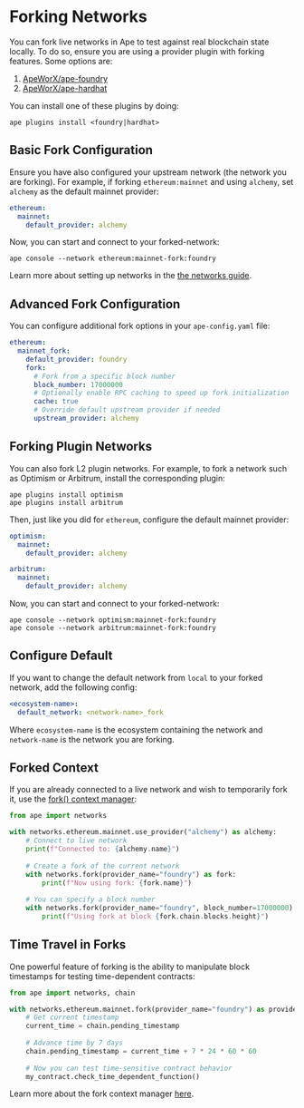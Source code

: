 # Forking Networks

You can fork live networks in Ape to test against real blockchain state locally.
To do so, ensure you are using a provider plugin with forking features.
Some options are:

1. [ApeWorX/ape-foundry](https://github.com/ApeWorX/ape-foundry)
2. [ApeWorX/ape-hardhat](https://github.com/ApeWorX/ape-hardhat)

You can install one of these plugins by doing:

```shell
ape plugins install <foundry|hardhat>
```

## Basic Fork Configuration

Ensure you have also configured your upstream network (the network you are forking).
For example, if forking `ethereum:mainnet` and using `alchemy`, set `alchemy` as the default mainnet provider:

```yaml
ethereum:
  mainnet:
    default_provider: alchemy
```

Now, you can start and connect to your forked-network:

```shell
ape console --network ethereum:mainnet-fork:foundry
```

Learn more about setting up networks in the [the networks guide](./networks.html).

## Advanced Fork Configuration

You can configure additional fork options in your `ape-config.yaml` file:

```yaml
ethereum:
  mainnet_fork:
    default_provider: foundry
    fork:
      # Fork from a specific block number
      block_number: 17000000
      # Optionally enable RPC caching to speed up fork initialization
      cache: true
      # Override default upstream provider if needed
      upstream_provider: alchemy
```

## Forking Plugin Networks

You can also fork L2 plugin networks.
For example, to fork a network such as Optimism or Arbitrum, install the corresponding plugin:

```shell
ape plugins install optimism
ape plugins install arbitrum
```

Then, just like you did for `ethereum`, configure the default mainnet provider:

```yaml
optimism:
  mainnet:
    default_provider: alchemy

arbitrum:
  mainnet:
    default_provider: alchemy
```

Now, you can start and connect to your forked-network:

```shell
ape console --network optimism:mainnet-fork:foundry
ape console --network arbitrum:mainnet-fork:foundry
```

## Configure Default

If you want to change the default network from `local` to your forked network, add the following config:

```yaml
<ecosystem-name>:
  default_network: <network-name>_fork
```

Where `ecosystem-name` is the ecosystem containing the network and `network-name` is the network you are forking.

## Forked Context

If you are already connected to a live network and wish to temporarily fork it, use the [fork() context manager](../methoddocs/managers.html#ape.managers.networks.NetworkManager.fork):

```python
from ape import networks

with networks.ethereum.mainnet.use_provider("alchemy") as alchemy:
    # Connect to live network
    print(f"Connected to: {alchemy.name}")
    
    # Create a fork of the current network
    with networks.fork(provider_name="foundry") as fork:
        print(f"Now using fork: {fork.name}")
        
    # You can specify a block number
    with networks.fork(provider_name="foundry", block_number=17000000) as fork:
        print(f"Using fork at block {fork.chain.blocks.height}")
```

## Time Travel in Forks

One powerful feature of forking is the ability to manipulate block timestamps for testing time-dependent contracts:

```python
from ape import networks, chain

with networks.ethereum.mainnet.fork(provider_name="foundry") as provider:
    # Get current timestamp
    current_time = chain.pending_timestamp
    
    # Advance time by 7 days
    chain.pending_timestamp = current_time + 7 * 24 * 60 * 60
    
    # Now you can test time-sensitive contract behavior
    my_contract.check_time_dependent_function()
```

Learn more about the fork context manager [here](./networks.html#forked-context).
